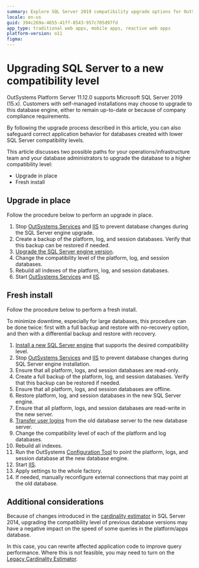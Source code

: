 ```yaml
---
summary: Explore SQL Server 2019 compatibility upgrade options for OutSystems 11 (O11) to ensure optimal database performance and compliance.
locale: en-us
guid: 394c269a-4655-41ff-8543-957c705d97fd
app_type: traditional web apps, mobile apps, reactive web apps
platform-version: o11
figma:
---
```


# Upgrading SQL Server to a new compatibility level

OutSystems Platform Server 11.12.0 supports Microsoft SQL Server 2019  (15.x).  Customers with self-managed installations may choose to upgrade to this database engine, either to remain up-to-date or because of company compliance requirements. 

By following the upgrade process described in this article, you can also safeguard correct application behavior for databases created with lower SQL Server compatibility levels.

This article discusses two possible paths for your operations/infrastructure team and your database administrators to upgrade the database to a higher compatibility level:

*   Upgrade in place
*   Fresh install

## Upgrade in place

Follow the procedure below to perform an upgrade in place.

1. Stop [OutSystems Services](https://success.outsystems.com/Support/Enterprise_Customers/Troubleshooting/Manually_starting_services_of_the_OutSystems_Platform_-_how-to_and_caveats#Starting_services) and [IIS](https://docs.microsoft.com/en-us/previous-versions/windows/it-pro/windows-server-2012-r2-and-2012/jj635851(v=ws.11)) to prevent database changes during the SQL Server engine upgrade.
2. Create a backup of the platform, log, and session databases. Verify that this backup can be restored if needed.
3. [Upgrade the SQL Server engine version](https://docs.microsoft.com/en-us/sql/database-engine/install-windows/supported-version-and-edition-upgrades-version-15?view=sql-server-ver15).
4. Change the compatibility level of the platform, log, and session databases.
5. Rebuild all indexes of the platform, log, and session databases.
6. Start [OutSystems Services](https://success.outsystems.com/Support/Enterprise_Customers/Troubleshooting/Manually_starting_services_of_the_OutSystems_Platform_-_how-to_and_caveats#Starting_services) and [IIS](https://docs.microsoft.com/en-us/previous-versions/windows/it-pro/windows-server-2012-r2-and-2012/jj635851(v=ws.11)).

## Fresh install

Follow the procedure below to perform a fresh install.

<div class="info" markdown="1">
To minimize downtime, especially for large databases, this procedure can be done twice: first with a full backup and restore with no-recovery option, and then with a differential backup and restore with recovery.
</div>

1. [Install a new SQL Server engine](https://docs.microsoft.com/en-us/sql/database-engine/install-windows/install-sql-server?view=sql-server-ver15) that supports the desired compatibility level.
2. Stop [OutSystems Services](https://success.outsystems.com/Support/Enterprise_Customers/Troubleshooting/Manually_starting_services_of_the_OutSystems_Platform_-_how-to_and_caveats#Starting_services) and [IIS](https://docs.microsoft.com/en-us/previous-versions/windows/it-pro/windows-server-2012-r2-and-2012/jj635851(v=ws.11)) to prevent database changes during SQL Server engine installation.
3. Ensure that all platform, logs, and session databases are read-only.
4. Create a full backup of the platform, log, and session databases. Verify that this backup can be restored if needed.
5. Ensure that all platform, logs, and session databases are offline.
6. Restore platform, log, and session databases in the new SQL Server engine.
7. Ensure that all platform, logs, and session databases are read-write in the new server.
8. [Transfer user logins](https://docs.microsoft.com/en-us/troubleshoot/sql/security/transfer-logins-passwords-between-instances) from the old database server to the new database server.
9. Change the compatibility level of each of the platform and log databases.
10. Rebuild all indexes.
11. Run the OutSystems [Configuration Tool](https://success.outsystems.com/Documentation/11/Reference/Configuration_Tool) to point the platform, logs, and session database at the new database engine.
12. Start [IIS](https://docs.microsoft.com/en-us/previous-versions/windows/it-pro/windows-server-2012-r2-and-2012/jj635851(v=ws.11)).
13. Apply settings to the whole factory.
14. If needed, manually reconfigure external connections that may point at the old database.

## Additional considerations

Because of changes introduced in the [cardinality estimator](https://docs.microsoft.com/en-us/sql/relational-databases/performance/cardinality-estimation-sql-server?view=sql-server-ver15) in SQL Server 2014, upgrading the compatibility level of previous database versions may have a negative impact on the speed of some queries in the platform/apps database.

In this case, you can rewrite affected application code to improve query performance. Where this is not feasible, you may need to turn on the [Legacy Cardinality Estimator](https://docs.microsoft.com/en-us/sql/relational-databases/performance/cardinality-estimation-sql-server?view=sql-server-ver15).

